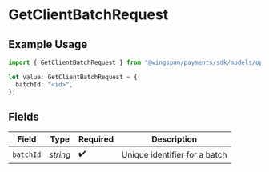 # GetClientBatchRequest

## Example Usage

```typescript
import { GetClientBatchRequest } from "@wingspan/payments/sdk/models/operations";

let value: GetClientBatchRequest = {
  batchId: "<id>",
};
```

## Fields

| Field                         | Type                          | Required                      | Description                   |
| ----------------------------- | ----------------------------- | ----------------------------- | ----------------------------- |
| `batchId`                     | *string*                      | :heavy_check_mark:            | Unique identifier for a batch |